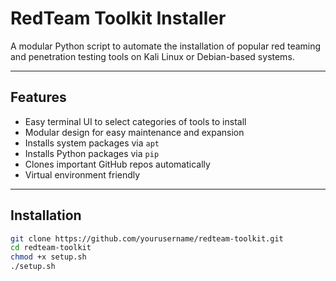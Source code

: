 # RedTeam Toolkit Installer

A modular Python script to automate the installation of popular red teaming and penetration testing tools on Kali Linux or Debian-based systems.

---

## Features

- Easy terminal UI to select categories of tools to install  
- Modular design for easy maintenance and expansion  
- Installs system packages via `apt`  
- Installs Python packages via `pip`  
- Clones important GitHub repos automatically  
- Virtual environment friendly  

---

## Installation

```bash
git clone https://github.com/yourusername/redteam-toolkit.git
cd redteam-toolkit
chmod +x setup.sh
./setup.sh
